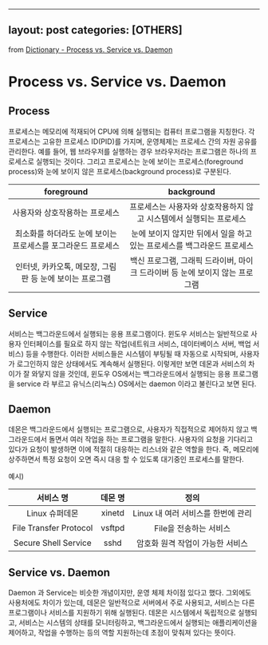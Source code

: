 
---
layout: post
categories: [OTHERS]
---

from [Dictionary - Process vs. Service vs. Daemon](https://github.com/newkayak12/Dictionary/blob/master/cs/ProcessAndServiceAndDaemon.md)




# Process vs. Service vs. Daemon

## Process
프로세스는 메모리에 적재되어 CPU에 의해 실행되는 컴퓨터 프로그램을 지칭한다. 각 프로세스는 고유한 프로세스 ID(PID)를 가지며, 운영체제는 프로세스 간의 자원 공유를 관리한다.
예를 들어, 웹 브라우저를 실행하는 경우 브라우저라는 프로그램은 하나의 프로세스로 실행되는 것이다. 그리고 프로세스는 눈에 보이는 프로세스(foreground process)와
눈에 보이지 않은 프로세스(background process)로 구분된다.

|            foreground             |background|
|:---------------------------------:|:---------------:|
|         사용자와 상호작용하는 프로세스          |프로세스는 사용자와 상호작용하지 않고 시스템에서 실행되는 프로세스|
 | 최소화를 하더라도 눈에 보이는 프로세스를 포그라운드 프로세스 |눈에 보이지 않지만 뒤에서 일을 하고 있는 프로세스를 백그라운드 프로세스|
 | 인터넷, 카카오톡, 메모장, 그림판 등 눈에 보이는 프로그램 |백신 프로그램, 그래픽 드라이버, 마이크 드라이버 등 눈에 보이지 않는 프로그램|

## Service
서비스는 백그라운드에서 실행되는 응용 프로그램이다. 윈도우 서비스는 일반적으로 사용자 인터페이스를 필요로 하지 않는 작업(네트워크 서비스, 데이터베이스 서버, 백업 서비스) 등을 수행한다.
이러한 서비스들은 시스템이 부팅될 때 자동으로 시작되며, 사용자가 로그인하지 않은 상태에서도 계속해서 실행된다.
이렇게만 보면 데몬과 서비스의 차이가 잘 와닿지 않을 것인데, 윈도우 OS에서는 백그라운드에서 실행되는 응용 프로그램을 service 라 부르고 유닉스(리눅스) OS에서는 daemon 이라고 불린다고 보면 된다.

## Daemon
데몬은 백그라운드에서 실행되는 프로그램으로, 사용자가 직접적으로 제어하지 않고 백그라운드에서 돌면서 여러 작업을 하는 프로그램을 말한다. 사용자의 요청을 기다리고 있다가
요청이 발생하면 이에 적절히 대응하는 리스너와 같은 역할을 한다. 즉, 메모리에 상주하면서 특정 요청이 오면 즉시 대응 할 수 있도록 대기중인 프로세스를 말한다.

예시)

|서비스 명	|데몬 명	|정의|
|:-----------:|:-----------------:|:-------------:|
|Linux 슈퍼데몬|xinetd|Linux 내 여러 서비스를 한번에 관리|
|File Transfer Protocol|vsftpd|File을 전송하는 서비스|
|Secure Shell Service|sshd|암호화 원격 작업이 가능한 서비스|


## Service vs. Daemon

Daemon 과 Service는 비슷한 개념이지만, 운영 체제 차이점 있다고 했다. 그외에도 사용처에도 차이가 있는데, 데몬은 일반적으로 서버에서 주로 사용되고, 서비스는 다른 프로그램이나 서비스를 지원하기 위해 실행된다.
데몬은 시스템에서 독립적으로 실행되고, 서비스는 시스템의 상태를 모니터링하고, 백그라운드에서 실행되는 애플리케이션을 제어하고, 작업을 수행하는 등의 역할 지원하는데 초점이 맞춰져 있다는 뜻이다.


